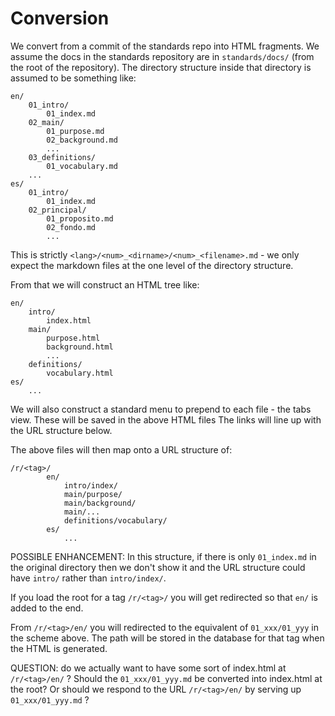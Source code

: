 Conversion
==========

We convert from a commit of the standards repo into HTML fragments.  We assume
the docs in the standards repository are in `standards/docs/` (from the root of
the repository).  The directory structure inside that directory is assumed to
be something like:

    en/
        01_intro/
            01_index.md
        02_main/
            01_purpose.md
            02_background.md
            ...
        03_definitions/
            01_vocabulary.md
        ...
    es/
        01_intro/
            01_index.md
        02_principal/
            01_proposito.md
            02_fondo.md
            ...

This is strictly `<lang>/<num>_<dirname>/<num>_<filename>.md` - we only expect
the markdown files at the one level of the directory structure.

From that we will construct an HTML tree like:

    en/
        intro/
            index.html
        main/
            purpose.html
            background.html
            ...
        definitions/
            vocabulary.html
    es/
        ...

We will also construct a standard menu to prepend to each file - the tabs view.
These will be saved in the above HTML files The links will line up with the URL
structure below.

The above files will then map onto a URL structure of:

    /r/<tag>/
            en/
                intro/index/
                main/purpose/
                main/background/
                main/...
                definitions/vocabulary/
            es/
                ...

POSSIBLE ENHANCEMENT: In this structure, if there is only `01_index.md` in the
original directory then we don't show it and the URL structure could have
`intro/` rather than `intro/index/`.

If you load the root for a tag `/r/<tag>/` you will get redirected so that
`en/` is added to the end.

From `/r/<tag>/en/` you will redirected to the equivalent of `01_xxx/01_yyy`
in the scheme above.  The path will be stored in the database for that tag when
the HTML is generated.

QUESTION: do we actually want to have some sort of index.html at `/r/<tag>/en/` ?
Should the `01_xxx/01_yyy.md` be converted into index.html at the root?  Or
should we respond to the URL `/r/<tag>/en/` by serving up `01_xxx/01_yyy.md` ?

